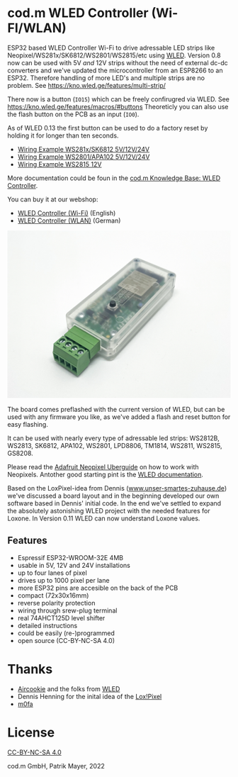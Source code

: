 # cod.m WLED Controller (Wi-FI/WLAN)

ESP32 based WLED Controller Wi-Fi to drive adressable LED strips like Neopixel/WS281x/SK6812/WS2801/WS2815/etc using [WLED](https://github.com/Aircoookie/WLED).
Version 0.8 now can be used with 5V *and* 12V strips without the need of external dc-dc converters and we've updated the microcontroller from an ESP8266 to an ESP32. Therefore handling of more LED's and multiple strips are no problem. See https://kno.wled.ge/features/multi-strip/

There now is a button (`IO15`) which can be freely confirugred via WLED. See https://kno.wled.ge/features/macros/#buttons Theoreticly you can also use the flash button on the PCB as an input (`IO0`).

As of WLED 0.13 the first button can be used to do a factory reset by holding it for longer than ten seconds.

* [Wiring Example WS281x/SK6812 5V/12V/24V](https://shop.codm.de/media/e0/8c/7e/1694690940/wiring-scheme-wled-controller-V0.8-WS281x-SK6812.pdf)
* [Wiring Example WS2801/APA102 5V/12V/24V](https://shop.codm.de/media/15/71/33/1694690940/wiring-scheme-wled-controller-V0.8-WS2801.pdf)
* [Wiring Example WS2815 12V](https://shop.codm.de/media/7c/08/47/1694690940/wiring-scheme-wled-controller-V0.8-WS2815.pdf)

More documentation could be foun in the [cod.m Knowledge Base: WLED Controller](https://docs.codm.de/en/wled/controller/).

You can buy it at our webshop: 
* [WLED Controller (Wi-Fi)](https://shop.codm.de/en/automation/wled/30/wled-controller-wlan/wi-fi) (English)
* [WLED Controller (WLAN)](https://shop.codm.de/automation/pixel/30/wlan-pixel-controller-wled) (German)

[![cod.m GmbH WLED Controller (Wi-Fi/WLAN)](codm-pixel-controller-wled-0.8-case-top.jpg)](https://shop.codm.de/automation/wled/30/wled-controller-wlan/wi-fi)

The board comes preflashed with the current version of WLED, but can be used with any firmware you like, as we've added a flash and reset button for easy flashing.

It can be used with nearly every type of adressable led strips: WS2812B, WS2813, SK6812, APA102, WS2801, LPD8806, TM1814, WS2811, WS2815, GS8208.

Please read the [Adafruit Neopixel Uberguide](https://learn.adafruit.com/adafruit-neopixel-uberguide) on how to work with Neopixels. Antother good starting pint is the [WLED documentation](https://kno.wled.ge/).

Based on the LoxPixel-idea from Dennis (www.unser-smartes-zuhause.de) we've discussed a board layout and in the beginning developed our own software based in Dennis' initial code.
In the end we've settled to expand the absolutely astonishing WLED project with the needed features for Loxone. In Version 0.11 WLED can now understand Loxone values.

## Features

* Espressif ESP32-WROOM-32E 4MB
* usable in 5V, 12V and 24V installations
* up to four lanes of pixel
* drives up to 1000 pixel per lane
* more ESP32 pins are accesible on the back of the PCB
* compact (72x30x16mm)
* reverse polarity protection
* wiring through srew-plug terminal
* real 74AHCT125D level shifter
* detailed instructions
* could be easily (re-)programmed
* open source (CC-BY-NC-SA 4.0)

# Thanks

* [Aircookie](https://github.com/Aircoookie) and the folks from [WLED](https://github.com/Aircoookie/WLED)
* Dennis Henning for the inital idea of the [Lox!Pixel](https://unser-smartes-zuhause.de/2019/10/20/loxpixel-rgbw-neopixel-integration-in-loxone/)
* [m0fa](https://github.com/m0fa)

# License

[CC-BY-NC-SA 4.0](https://creativecommons.org/licenses/by-nc-sa/4.0/de/)

cod.m GmbH, Patrik Mayer, 2022
